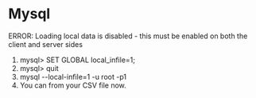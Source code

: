 # Mysql

ERROR: Loading local data is disabled - this must be enabled on both the client and server sides

1. mysql> SET GLOBAL local_infile=1;
2. mysql> quit
3. mysql --local-infile=1 -u root -p1
4. You can from your CSV file now.
